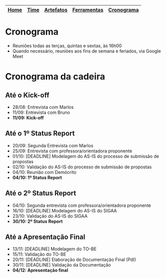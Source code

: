﻿| [Home](https://github.com/ricarthlima/plano_impantacao_extensao) | [Time](https://github.com/ricarthlima/plano_impantacao_extensao#time) | [Artefatos](https://github.com/ricarthlima/plano_implantacao_extensao/tree/master/artefatos) | [Ferramentas](https://github.com/ricarthlima/plano_impantacao_extensao/blob/master/pages/ferramentas.md) | [Cronograma](https://github.com/ricarthlima/plano_impantacao_extensao/blob/master/pages/cronograma.md) |
 |-|-|-|-|-|

# Cronograma
- Reuniões todas as terças, quintas e sextas, às 16h00
- Quando necessário, reuniões aos fins de semana e feriados, via Google Meet

# Cronograma da cadeira
## Até o Kick-off
- 28/08: Entrevista com Marlos
- 11/09: Entrevista com Bruno
- **11/09: Kick-off**

## Até o 1º Status Report
- 20/09: Segunda Entrevista com Marlos
- 25/09: Entrevista com professora/orientadora proponente
- 01/10: [DEADLINE] Modelagem do AS-IS do processo de submissão de propostas
- 02/10: Validação do AS-IS do processo de submissão de propostas
- 04/10: Reunião com Demócrito
- **04/10: 1º Status Report**

## Até o 2º Status Report
- 04/10: Segunda entrevista com professora/orientadora proponente
- 16/10: [DEADLINE] Modelagem do AS-IS do SIGAA
- 23/10: Validação do AS-IS do SIGAA
- **30/10: 2º Status Report**

## Até a Apresentação Final
- 13/11: [DEADLINE] Modelagem do TO-BE
- 15/11: Validação do TO-BE
- 20/11: [DEADLINE] Elaboração de Documentação Final (PdI)
- 30/11: [DEADLINE] Validação da Documentação
- **04/12: Apresentação final**
